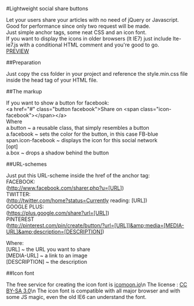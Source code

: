 #Lightweight social share buttons

Let your users share your articles with no need of jQuery or Javascript.<br/>
Good for performance since only two request will be made.<br/>
Just simple anchor tags, some neat CSS and an icon font.<br/>
If you want to display the icons in older browsers (lt IE7) just include lte-ie7.js with a conditional HTML comment and you're good to go.<br/>
<a href="http://christian-fei.com/lab/lightweight-social-share-buttons/">PREVIEW</a>

##Preparation

Just copy the css folder in your project and reference the style.min.css file inside the head tag of your HTML file.

##The markup

If you want to show a button for facebook:<br/>
&lt;a href="#" class="button facebook"&gt;Share on &lt;span class="icon-facebook"&gt;&lt;/span&gt;&lt;/a&gt;<br/>
Where<br/>
a.button  			~ a reusable class, that simply resembles a button<br/>
a.facebook 			~ sets the color for the button, in this case FB-blue<br/>
span.icon-facebook 	~ displays the icon for this social network<br/>
[opt]<br/>
a.box 				~ drops a shadow behind the button<br/>

##URL-schemes

Just put this URL-scheme inside the href of the anchor tag:<br/>
FACEBOOK:<br/>
(http://www.facebook.com/sharer.php?u=[URL])<br/>
TWITTER:<br/>
(http://twitter.com/home?status=Currently reading: [URL])<br/>
GOOGLE PLUS:<br/>
(https://plus.google.com/share?url=[URL])<br/>
PINTEREST<br/>
(http://pinterest.com/pin/create/button/?url=[URL]]&amp;media=[MEDIA-URL]&amp;description=[DESCRIPTION])<br/>

Where:<br/>
[URL] 			~ the URL you want to share<br/>
[MEDIA-URL] 	~ a link to an image<br/>
[DESCRIPTION] 	~ the description<br/>

##Icon font

The free service for creating the icon font is [icomoon.io](http://icomoon.io)\n
The license : [CC BY-SA 3.0](http://creativecommons.org/licenses/by-sa/3.0/)\n
The icon font is compatible with all major browser and with some JS magic, even the old IE6 can understand the font.